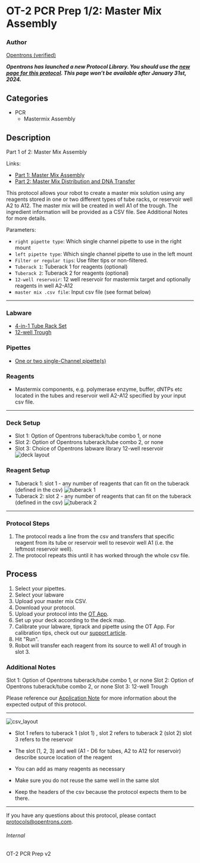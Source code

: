 # OT-2 PCR Prep 1/2: Master Mix Assembly

### Author
[Opentrons (verified)](https://opentrons.com/)

***Opentrons has launched a new Protocol Library. You should use the [new page for this protocol](library.opentrons.com/p/pcr_prep_part_1). This page won’t be available after January 31st, 2024.***

## Categories
* PCR
    * Mastermix Assembly

## Description
Part 1 of 2: Master Mix Assembly

Links:
* [Part 1: Master Mix Assembly](./pcr_prep_part_1)
* [Part 2: Master Mix Distribution and DNA Transfer](./pcr_prep_part_2)

This protocol allows your robot to create a master mix solution using any reagents stored in one or two different types of tube racks, or reservoir well A2 to A12. The master mix will be created in well A1 of the trough. The ingredient information will be provided as a CSV file. See Additional Notes for more details.

Parameters:
* `right pipette type`: Which single channel pipette to use in the right mount
* `left pipette type`: Which single channel pipette to use in the left mount
* `Filter or regular tips`: Use filter tips or non-filtered.
* `Tuberack 1`: Tuberack 1 for reagents (optional)
* `Tuberack 2`: Tuberack 2 for reagents (optional)
* `12-well reservoir`: 12 well reservoir for mastermix target and optionally reagents in well A2-A12
* `master mix .csv file`: Input csv file (see format below)

---

### Labware
* [4-in-1 Tube Rack Set](https://shop.opentrons.com/collections/opentrons-tips/products/tube-rack-set-1)
* [12-well Trough](https://www.usascientific.com/12-channel-automation-reservoir.aspx)

### Pipettes
* [One or two single-Channel pipette(s)](https://shop.opentrons.com/single-channel-electronic-pipette-p20/)

### Reagents
* Mastermix components, e.g. polymerase enzyme, buffer, dNTPs etc located in the tubes and reservoir well A2-A12 specified by your input csv file.

---

### Deck Setup
* Slot 1: Option of Opentrons tuberack/tube combo 1, or none
* Slot 2: Option of Opentrons tuberack/tube combo 2, or none
* Slot 3: Choice of Opentrons labware library 12-well reservoir
![deck layout](https://opentrons-protocol-library-website.s3.amazonaws.com/custom-README-images/pcr_prep_part_1/deck.jpg)

### Reagent Setup
* Tuberack 1: slot 1 - any number of reagents that can fit on the tuberack (defined in the csv)
![tuberack 1](https://opentrons-protocol-library-website.s3.amazonaws.com/custom-README-images/pcr_prep_part_1/tuberack1.jpg)
* Tuberack 2: slot 2 - any number of reagents that can fit on the tuberack (defined in the csv)
![tuberack 2](https://opentrons-protocol-library-website.s3.amazonaws.com/custom-README-images/pcr_prep_part_1/tuberack2.jpg)

---

### Protocol Steps
1. The protocol reads a line from the csv and transfers that specific reagent from its tube or reservoir well to resevoir well A1 (i.e. the leftmost reservoir well).
2. The protocol repeats this until it has worked through the whole csv file.

## Process
1. Select your pipettes.
2. Select your labware
3. Upload your master mix CSV.
4. Download your protocol.
5. Upload your protocol into the [OT App](https://opentrons.com/ot-app).
6. Set up your deck according to the deck map.
7. Calibrate your labware, tiprack and pipette using the OT App. For calibration tips, check out our [support article](https://support.opentrons.com/ot-2/getting-started-software-setup/deck-calibration).
8. Hit "Run".
9. Robot will transfer each reagent from its source to well A1 of trough in slot 3.

### Additional Notes
Slot 1: Option of Opentrons tuberack/tube combo 1, or none
Slot 2: Option of Opentrons tuberack/tube combo 2, or none
Slot 3: 12-well Trough

Please reference our [Application Note](https://opentrons-protocol-library-website.s3.amazonaws.com/Technical+Notes/Thermocycler+PCR+Application+Note.pdf) for more information about the expected output of this protocol.

---

![csv_layout](https://s3.amazonaws.com/opentrons-protocol-library-website/custom-README-images/1473-acies-bio/CSV.png)
* Slot 1 refers to tuberack 1 (slot 1) , slot 2 refers to tuberack 2 (slot 2) slot 3 refers to the reservoir

* The slot (1, 2, 3) and well (A1 - D6 for tubes, A2 to A12 for reservoir) describe source location of the reagent
* You can add as many reagents as necessary
* Make sure you do not reuse the same well in the same slot
* Keep the headers of the csv because the protocol expects them to be there.

---

If you have any questions about this protocol, please contact protocols@opentrons.com.

###### Internal
OT-2 PCR Prep v2
